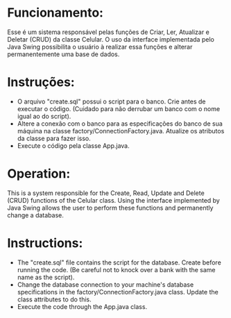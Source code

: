 # Funcionamento:
Esse é um sistema responsável pelas funções de Criar, Ler, Atualizar e Deletar (CRUD) da classe Celular.
O uso da interface implementada pelo Java Swing possibilita o usuário à realizar essa funções e alterar permanentemente uma base de dados.

# Instruções:
- O arquivo "create.sql" possui o script para o banco. Crie antes de executar o código. (Cuidado para não derrubar um banco com o nome igual ao do script).
- Altere a conexão com o banco para as especificações do banco de sua máquina na classe factory/ConnectionFactory.java. Atualize os atributos da classe para fazer isso.
- Execute o código pela classe App.java.

# Operation:
This is a system responsible for the Create, Read, Update and Delete (CRUD) functions of the Celular class.
Using the interface implemented by Java Swing allows the user to perform these functions and permanently change a database.

# Instructions:
- The "create.sql" file contains the script for the database. Create before running the code. (Be careful not to knock over a bank with the same name as the script).
- Change the database connection to your machine's database specifications in the factory/ConnectionFactory.java class. Update the class attributes to do this.
- Execute the code through the App.java class.